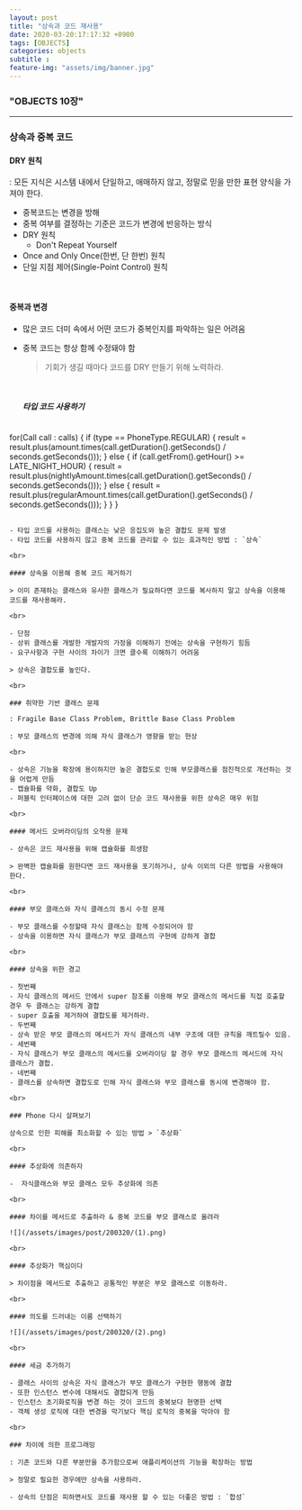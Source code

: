```yaml
---
layout: post
title: "상속과 코드 재사용"
date: 2020-03-20:17:17:32 +0900
tags: [OBJECTS]
categories: objects
subtitle : 
feature-img: "assets/img/banner.jpg"
---
```


### "OBJECTS 10장"
---

### 상속과 중복 코드 

#### DRY 원칙

: 모든 지식은 시스템 내에서 단일하고, 애매하지 않고, 정말로 믿을 만한 표현 양식을 가져야 한다.

- 중복코드는 변경을 방해 
- 중복 여부를 결정하는 기준은 코드가 변경에 반응하는 방식 
- DRY 원칙
  - Don't Repeat Yourself 
- Once and Only Once(한번, 단 한번) 원칙
- 단일 지점 제어(Single-Point Control) 원칙

<br>

<!-- more -->

#### 중복과 변경 

- 많은 코드 더미 속에서 어떤 코드가 중복인지를 파악하는 일은 어려움

- 중복 코드는 항상 함께 수정돼야 함 

  > 기회가 생길 때마다 코드를 DRY 만들기 위해 노력하라.

  <br>

  ##### 타입 코드 사용하기 

  ```java
for(Call call : calls) {
      if (type == PhoneType.REGULAR) {
         result = result.plus(amount.times(call.getDuration().getSeconds() / seconds.getSeconds()));
      } else {
          if (call.getFrom().getHour() >= LATE_NIGHT_HOUR) {
             result = result.plus(nightlyAmount.times(call.getDuration().getSeconds() / seconds.getSeconds()));
          } else {
             result = result.plus(regularAmount.times(call.getDuration().getSeconds() / seconds.getSeconds()));
          }
      }
  }
  ```
  
  - 타입 코드를 사용하는 클래스는 낮은 응집도와 높은 결합도 문제 발생
  - 타입 코드를 사용하지 않고 중복 코드를 관리할 수 있는 효과적인 방법 : `상속`

<br>

#### 상속을 이용해 중복 코드 제거하기

> 이미 존재하는 클래스와 유사한 클래스가 필요하다면 코드를 복사하지 말고 상속을 이용해 코드를 재사용해라.

<br>

- 단점
  - 상위 클래스를 개발한 개발자의 가정을 이해하기 전에는 상속을 구현하기 힘듬
  - 요구사항과 구현 사이의 차이가 크면 클수록 이해하기 어려움

> 상속은 결합도를 높인다.

<br>

### 취약한 기반 클래스 문제 

: Fragile Base Class Problem, Brittle Base Class Problem

: 부모 클래스의 변경에 의해 자식 클래스가 영향을 받는 현상 

<br>

- 상속은 기능을 확장에 용이하지만 높은 결합도로 인해 부모클래스를 점진적으로 개선하는 것을 어렵게 만듬
- 캡슐화를 약화, 결합도 Up 
- 퍼블릭 인터페이스에 대한 고려 없이 단순 코드 재사용을 위한 상속은 매우 위험

<br>

#### 메서드 오버라이딩의 오작용 문제 

- 상속은 코드 재사용을 위해 캡슐화를 희생함

> 완벽한 캡슐화를 원한다면 코드 재사용을 포기하거나, 상속 이외의 다른 방법을 사용해야 한다.

<br>

#### 부모 클래스와 자식 클래스의 동시 수정 문제 

- 부모 클래스를 수정할때 자식 클래스는 함께 수정되어야 함
- 상속을 이용하면 자식 클래스가 부모 클래스의 구현에 강하게 결합 

<br>

#### 상속을 위한 경고 

- 첫번째 
  - 자식 클래스의 메서드 안에서 super 참조를 이용해 부모 클래스의 메서드를 직접 호출할 경우 두 클래스는 강하게 결합
  - super 호출을 제거하여 결합도를 제거하라.
- 두번째
  - 상속 받은 부모 클래스의 메서드가 자식 클래스의 내부 구조에 대한 규칙을 깨트릴수 있음.
- 세번째
  - 자식 클래스가 부모 클래스의 메서드를 오버라이딩 할 경우 부모 클래스의 메서드에 자식 클래스가 결합.
- 네번째
  - 클래스를 상속하면 결합도로 인해 자식 클래스와 부모 클래스를 동시에 변경해야 함.

<br>

### Phone 다시 살펴보기 

상속으로 인한 피해를 최소화할 수 있는 방법 > `추상화`

<br>

#### 추상화에 의존하자 

-  자식클래스와 부모 클래스 모두 추상화에 의존 

<br>

#### 차이를 메서드로 추출하라 & 중복 코드를 부모 클래스로 올려라 

![](/assets/images/post/200320/(1).png)

<br>

#### 추상화가 핵심이다 

> 차이점을 메서드로 추출하고 공통적인 부분은 부모 클래스로 이동하라.

<br>

#### 의도를 드러내는 이름 선택하기 

![](/assets/images/post/200320/(2).png)

<br>

#### 세금 추가하기 

- 클래스 사이의 상속은 자식 클래스가 부모 클래스가 구현한 행동에 결합
- 또한 인스턴스 변수에 대해서도 결합되게 만듬
- 인스턴스 초기화로직을 변경 하는 것이 코드의 중복보다 현명한 선택
- 객체 생성 로직에 대한 변경을 막기보다 핵심 로직의 중복을 막아야 함

<br>

### 차이에 의한 프로그래밍

: 기존 코드와 다른 부분만을 추가함으로써 애플리케이션의 기능을 확장하는 방법

> 정말로 필요한 경우에만 상속을 사용하라.

- 상속의 단점은 피하면서도 코드를 재사용 할 수 있는 더좋은 방법 : `합성`  